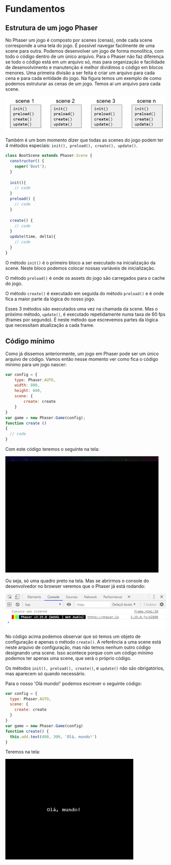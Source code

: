 # Fundamentos

## Estrutura de um jogo Phaser
No Phaser um jogo é composto por scenes (cenas), onde cada scene corresponde a uma tela do jogo. É possível navegar facilmente de uma scene para outra. Podemos desenvolver um jogo de forma monolítica, com todo o código dentro de um único arquivo. Para o Phaser não faz diferença se todo o código está em um arquivo só, mas para organização e facilidade de desenvolvimento e manutenção é melhor dividimos o código em blocos menores. Uma primeira divisão a ser feita é criar um arquivo para cada cena e para cada entidade do jogo.
Na figura temos um exemplo de como podemos estruturar as cenas de um jogo. Temos aí um arquivo para cada scene.

![fig 1](resources/img/fig001.png)

Também é um bom momento dizer que todas as scenes do jogo podem ter 4 métodos especiais: ``init(), preload(), create(), update()``.

```javascript
class BootScene extends Phaser.Scene {
  constructor() {
    super('Boot');
  }

  init(){
    // code
  }
  preload() {
    // code
  }

  create() {
    // code
  }
  update(time, delta){
    // code
  }
}
```


O método ``init()`` é o primeiro bloco a ser executado na inicialização da scene. Neste bloco podemos colocar nossas variáveis de inicialização.

O método ``preload()`` é onde os assets do jogo são carregados para o cache do jogo.

O método ``create()`` é executado em seguida do método ``preload()`` e é onde fica a maior parte da lógica do nosso jogo.

Esses 3 métodos são executados uma vez na chamada da scene. Mas o próximo método, ``update()``, é executado repetidamente numa taxa de 60 fps (frames por segundo). É neste método que escrevemos partes da lógica que necessitam atualização a cada frame.

## Código mínimo
Como já dissemos anteriormente, um jogo em Phaser pode ser um único arquivo de código. Vamos então nesse momento ver como fica o código mínimo para um jogo nascer:

```javascript
var config = {
    type: Phaser.AUTO,
    width: 800,
    height: 600,
    scene: {
        create: create
    }
}
var game = new Phaser.Game(config);
function create ()
{
  // code
}
```

Com este código teremos o seguinte na tela:

![fig 2](resources/img/fig002.png)

Ou seja, só uma quadro preto na tela. Mas se abrirmos o console do desenvolvedor no browser veremos que o Phaser já está rodando:

![fig 3](resources/img/fig003.png)

No código acima podemos observar que só temos um objeto de configuração e apenas o método ``create()``. A referência a uma scene está neste arquivo de configuração, mas não temos nenhum outro código designando uma scene. Isso acontece porque com um código mínimo podemos ter apenas uma scene, que será o próprio código.

Os métodos ``init(), preload(), create()``, e ``update()`` não são obrigatórios, mas aparecem só quando necessário.

Para o nosso 'Olá mundo!' podemos escrever o seguinte código:

```javascript
var config = {
  type: Phaser.AUTO,
  scene: {
    create: create
  }
}
var game = new Phaser.Game(config)
function create() {
  this.add.text(400, 300, 'Olá, mundo!')
}
```
Teremos na tela:

![fig 4](resources/img/fig004.png)
